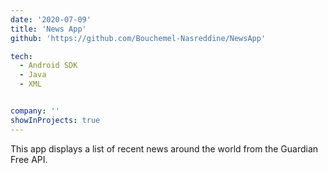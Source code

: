```yaml
---
date: '2020-07-09'
title: 'News App'
github: 'https://github.com/Bouchemel-Nasreddine/NewsApp'

tech:
  - Android SDK
  - Java
  - XML


company: ''
showInProjects: true
---
```


This app displays a list of recent news around the world from the Guardian Free API.
